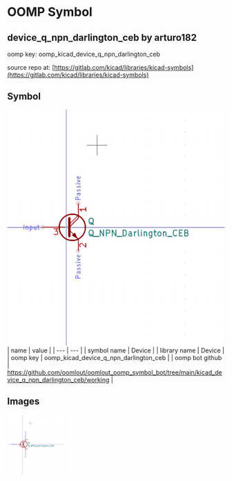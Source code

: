 # OOMP Symbol  
## device_q_npn_darlington_ceb  by arturo182  
  
oomp key: oomp_kicad_device_q_npn_darlington_ceb  
  
source repo at: [https://gitlab.com/kicad/libraries/kicad-symbols](https://gitlab.com/kicad/libraries/kicad-symbols)  
## Symbol  
  
[![working.png](working_600.png)](working.png)  
| name | value | 
| --- | --- | 
| symbol name | Device | 
| library name | Device | 
| oomp key | oomp_kicad_device_q_npn_darlington_ceb | 
| oomp bot github | https://github.com/oomlout/oomlout_oomp_symbol_bot/tree/main/kicad_device_q_npn_darlington_ceb/working | 
## Images  
  
[![working.png](working_140.png)](working.png)  

